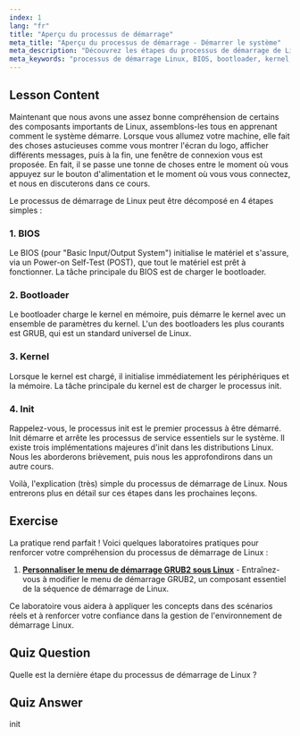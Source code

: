 ```yaml
---
index: 1
lang: "fr"
title: "Aperçu du processus de démarrage"
meta_title: "Aperçu du processus de démarrage - Démarrer le système"
meta_description: "Découvrez les étapes du processus de démarrage de Linux : BIOS, bootloader, kernel et init. Comprenez comment Linux démarre de la mise sous tension à la connexion. Guide essentiel pour débutants Linux."
meta_keywords: "processus de démarrage Linux, BIOS, bootloader, kernel, init, tutoriel Linux, guide Linux, débutant"
---
```


## Lesson Content

Maintenant que nous avons une assez bonne compréhension de certains des composants importants de Linux, assemblons-les tous en apprenant comment le système démarre. Lorsque vous allumez votre machine, elle fait des choses astucieuses comme vous montrer l'écran du logo, afficher différents messages, puis à la fin, une fenêtre de connexion vous est proposée. En fait, il se passe une tonne de choses entre le moment où vous appuyez sur le bouton d'alimentation et le moment où vous vous connectez, et nous en discuterons dans ce cours.

Le processus de démarrage de Linux peut être décomposé en 4 étapes simples :

### 1. BIOS

Le BIOS (pour "Basic Input/Output System") initialise le matériel et s'assure, via un Power-on Self-Test (POST), que tout le matériel est prêt à fonctionner. La tâche principale du BIOS est de charger le bootloader.

### 2. Bootloader

Le bootloader charge le kernel en mémoire, puis démarre le kernel avec un ensemble de paramètres du kernel. L'un des bootloaders les plus courants est GRUB, qui est un standard universel de Linux.

### 3. Kernel

Lorsque le kernel est chargé, il initialise immédiatement les périphériques et la mémoire. La tâche principale du kernel est de charger le processus init.

### 4. Init

Rappelez-vous, le processus init est le premier processus à être démarré. Init démarre et arrête les processus de service essentiels sur le système. Il existe trois implémentations majeures d'init dans les distributions Linux. Nous les aborderons brièvement, puis nous les approfondirons dans un autre cours.

Voilà, l'explication (très) simple du processus de démarrage de Linux. Nous entrerons plus en détail sur ces étapes dans les prochaines leçons.

## Exercise

La pratique rend parfait ! Voici quelques laboratoires pratiques pour renforcer votre compréhension du processus de démarrage de Linux :

1. **[Personnaliser le menu de démarrage GRUB2 sous Linux](https://labex.io/fr/labs/comptia-customize-the-grub2-boot-menu-in-linux-590859)** - Entraînez-vous à modifier le menu de démarrage GRUB2, un composant essentiel de la séquence de démarrage de Linux.

Ce laboratoire vous aidera à appliquer les concepts dans des scénarios réels et à renforcer votre confiance dans la gestion de l'environnement de démarrage Linux.

## Quiz Question

Quelle est la dernière étape du processus de démarrage de Linux ?

## Quiz Answer

init
